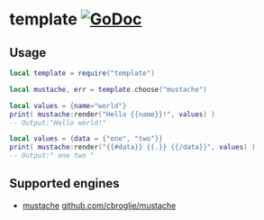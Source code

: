 # template [![GoDoc](https://godoc.org/github.com/vadv/gopher-lua-libs/template?status.svg)](https://godoc.org/github.com/vadv/gopher-lua-libs/template)

## Usage

```lua
local template = require("template")

local mustache, err = template.choose("mustache")

local values = {name="world"}
print( mustache:render("Hello {{name}}!", values) )
-- Output:"Hello world!"

local values = {data = {"one", "two"}}
print( mustache:render("{{#data}} {{.}} {{/data}}", values) )
-- Output:" one two "
```

## Supported engines

* [mustache](https://mustache.github.io/) [github.com/cbroglie/mustache](https://github.com/cbroglie/mustache)


